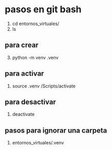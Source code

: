 # pasos en git bash
1. cd entornos_virtuales/
2. ls
## para crear
3. python -m venv .venv
## para activar
1. source .venv /Scripts/activate
## para desactivar
1. deactivate
## pasos para ignorar una carpeta
1. entornos_virtuales/.venv